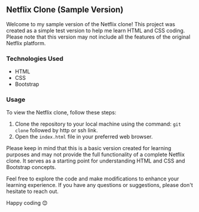 ## Netflix Clone (Sample Version)

Welcome to my sample version of the Netflix clone! This project was created as a simple test version to help me learn HTML and CSS coding. 
Please note that this version may not include all the features of the original Netflix platform.

### Technologies Used

- HTML
- CSS
- Bootstrap

### Usage

To view the Netflix clone, follow these steps:

1. Clone the repository to your local machine using the command: `git clone` followed by http or ssh link.
2. Open the `index.html` file in your preferred web browser.

Please keep in mind that this is a basic version created for learning purposes and may not provide the full functionality of a complete Netflix clone. 
It serves as a starting point for understanding HTML and CSS and Bootstrap concepts.

Feel free to explore the code and make modifications to enhance your learning experience. If you have any questions or suggestions, please don't hesitate to reach out.

Happy coding 😊 
